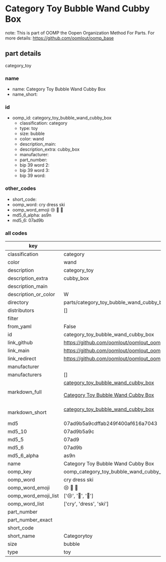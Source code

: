 # Category Toy Bubble Wand Cubby Box  

note: This is part of OOMP the Oopen Organization Method For Parts. For more details: https://github.com/oomlout/oomp_base

##  part details
  



category_toy



### name
* name: Category Toy Bubble Wand Cubby Box
* name_short: 
### id
* oomp_id: category_toy_bubble_wand_cubby_box
  * classification: category
  * type: toy
  * size: bubble
  * color: wand
  * description_main: 
  * description_extra: cubby_box
  * manufacturer: 
  * part_number: 
  * bip 39 word 2: 
  * bip 39 word 3: 
  * bip 39 word: 

### other_codes
* short_code: 
* oomp_word: cry dress ski
* oomp_word_emoji :cry: :dress: :ski:
* md5_6_alpha: as9n
* md5_6: 07ad9b









### all codes 
| key | value |  
| --- | --- |  
| classification | category |  
| color | wand |  
| description | category_toy |  
| description_extra | cubby_box |  
| description_main |  |  
| description_or_color | W  |  
| directory | parts/category_toy_bubble_wand_cubby_box |  
| distributors | [] |  
| filter |  |  
| from_yaml | False |  
| id | category_toy_bubble_wand_cubby_box |  
| link_github | https://github.com/oomlout/oomlout_oomp_version_1_messy/tree/main/parts/category_toy_bubble_wand_cubby_box |  
| link_main | https://github.com/oomlout/oomlout_oomp_version_1_messy/tree/main/parts/category_toy_bubble_wand_cubby_box |  
| link_redirect | https://github.com/oomlout/oomlout_oomp_version_1_messy/tree/main/parts/category_toy_bubble_wand_cubby_box |  
| manufacturer |  |  
| manufacturers | [] |  
| markdown_full | [category_toy_bubble_wand_cubby_box](none)<br>[](none)<br>[Category Toy Bubble Wand Cubby Box](none)<br><br> |  
| markdown_short | [category_toy_bubble_wand_cubby_box](none)<br><br> |  
| md5 | 07ad9b5a9cdffab249f400af616a7043 |  
| md5_10 | 07ad9b5a9c |  
| md5_5 | 07ad9 |  
| md5_6 | 07ad9b |  
| md5_6_alpha | as9n |  
| name | Category Toy Bubble Wand Cubby Box |  
| oomp_key | oomp_category_toy_bubble_wand_cubby_box |  
| oomp_word | cry dress ski |  
| oomp_word_emoji | :cry: :dress: :ski: |  
| oomp_word_emoji_list | [':cry:', ':dress:', ':ski:'] |  
| oomp_word_list | ['cry', 'dress', 'ski'] |  
| part_number |  |  
| part_number_exact |  |  
| short_code |  |  
| short_name | Categorytoy |  
| size | bubble |  
| type | toy |  

